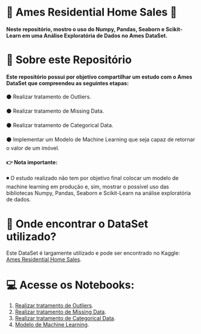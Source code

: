 # :house_with_garden: Ames Residential Home Sales :house_with_garden:

#### Neste repositório, mostro o uso do Numpy, Pandas, Seaborn e Scikit-Learn em uma Análise Exploratória de Dados no Ames DataSet.

# :speech_balloon: Sobre este Repositório

#### Este repositório possui por objetivo compartilhar um estudo com o Ames DataSet que compreendeu as seguintes etapas: 

:black_circle: Realizar tratamento de Outliers.

:black_circle: Realizar tratamento de Missing Data.

:black_circle: Realizar tratamento de Categorical Data.

:black_circle: Implementar um Modelo de Machine Learning que seja capaz de retornar o valor de um imóvel.

#### :point_right: Nota importante:

:black_medium_small_square: O estudo realizado não tem por objetivo final colocar um modelo de machine learning em produção e, sim, mostrar o possível uso das bibliotecas Numpy, Pandas, Seaborn e Scikit-Learn na análise exploratória de dados.

# :mag_right: Onde encontrar o DataSet utilizado?

Este DataSet é largamente utilizado e pode ser encontrado no Kaggle: [Ames Residential Home Sales](https://www.kaggle.com/competitions/house-prices-advanced-regression-techniques/data).

# :computer: Acesse os Notebooks:

1. [Realizar tratamento de Outliers](https://github.com/devmadruga/ames/blob/main/tratamento/1-outliers.ipynb).
2. [Realizar tratamento de Missing Data](https://github.com/devmadruga/ames/blob/main/tratamento/2-missing_data.ipynb).
3. [Realizar tratamento de Categorical Data](https://github.com/devmadruga/ames/blob/main/tratamento/3-dummy.ipynb).
4. [Modelo de Machine Learning](https://github.com/devmadruga/ames/blob/main/modelo/modelo_ml_ames.ipynb).
